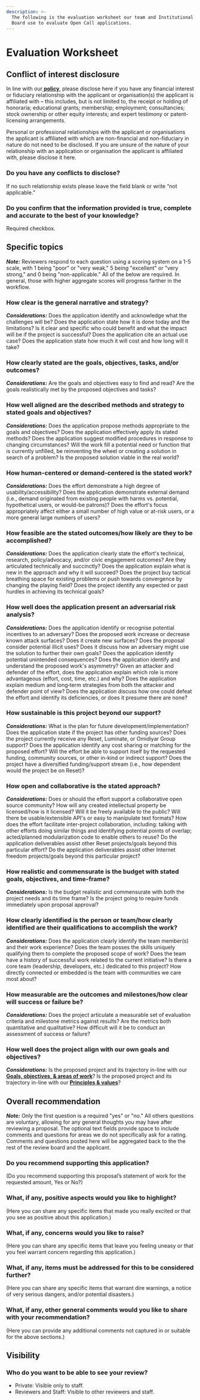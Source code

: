 ```yaml
---
description: >-
  The following is the evaluation worksheet our team and Institutional Review
  Board use to evaluate Open Call applications.
---
```


# Evaluation Worksheet

## Conflict of interest disclosure

In line with our[ **policy**](https://guide.reset.tech/for-reviewers/conflict-of-interest-policy-for-reviewers), please disclose here if you have any financial interest or fiduciary relationship with the applicant or organisation\(s\) the applicant is affiliated with – this includes, but is not limited to, the receipt or holding of honoraria; educational grants; membership; employment; consultancies; stock ownership or other equity interests; and expert testimony or patent-licensing arrangements.

Personal or professional relationships with the applicant or organisations the applicant is affiliated with which are non-financial and non-fiduciary in nature do not need to be disclosed. If you are unsure of the nature of your relationship with an application or organisation the applicant is affiliated with, please disclose it here.

### Do you have any conflicts to disclose?

If no such relationship exists please leave the field blank or write “not applicable.”

### Do you confirm that the information provided is true, complete and accurate to the best of your knowledge?

Required checkbox.

## Specific topics

_**Note:**_ Reviewers respond to each question using a scoring system on a 1-5 scale, with 1 being "poor" or "very weak," 5 being "excellent" or "very strong," and 0 being "non-applicable." All of the below are required. In general, those with higher aggregate scores will progress farther in the workflow.

### How clear is the general narrative and strategy?

_**Considerations:**_ Does the application identify and acknowledge what the challenges will be? Does the application state how it is done today and the limitations? Is it clear and specific who could benefit and what the impact will be if the project is successful? Does the application cite an actual use case? Does the application state how much it will cost and how long will it take?

### How clearly stated are the goals, objectives, tasks, and/or outcomes?

_**Considerations:**_ Are the goals and objectives easy to find and read? Are the goals realistically met by the proposed objectives and tasks?

### How well aligned are the described methods and strategy to stated goals and objectives?

_**Considerations:**_ Does the application propose methods appropriate to the goals and objectives? Does the application effectively apply its stated methods? Does the application suggest modified procedures in response to changing circumstances? Will the work fill a potential need or function that is currently unfilled, be reinventing the wheel or creating a solution in search of a problem? Is the proposed solution viable in the real world?

### How human-centered or demand-centered is the stated work?

_**Considerations:**_ Does the effort demonstrate a high degree of usability/accessibility? Does the application demonstrate external demand \(i.e., demand originated from existing people with harms vs. potential, hypothetical users, or would-be patrons\)? Does the effort's focus appropriately affect either a small number of high value or at-risk users, or a more general large numbers of users?

### How feasible are the stated outcomes/how likely are they to be accomplished?

_**Considerations:**_ Does the application clearly state the effort's technical, research, policy/advocacy, and/or civic engagement outcomes? Are they articulated technically and succinctly? Does the application explain what is new in the approach and why it will succeed? Does the project buy tactical breathing space for existing problems or push towards convergence by changing the playing field? Does the project identify any expected or past hurdles in achieving its technical goals?

### How well does the application present an adversarial risk analysis?

_**Considerations:**_ Does the application identify or recognise potential incentives to an adversary? Does the proposed work increase or decrease known attack surfaces? Does it create new surfaces? Does the proposal consider potential illicit uses? Does it discuss how an adversary might use the solution to further their own goals? Does the application identify potential unintended consequences? Does the application identify and understand the proposed work's asymmetry? Given an attacker and defender of the effort, does the application explain which role is more advantageous \(effort, cost, time, etc.\) and why? Does the application explain medium and long‐term strategies from both the attacker and defender point of view? Does the application discuss how one could defeat the effort and identify its deficiencies, or does it presume there are none?

### How sustainable is this project beyond our support?

_**Considerations:**_ What is the plan for future development/implementation? Does the application state if the project has other funding sources? Does the project currently receive any Reset, Luminate, or Omidiyar Group support? Does the application identify any cost sharing or matching for the proposed effort? Will the effort be able to support itself by the requested funding, community sources, or other in-kind or indirect support? Does the project have a diversified funding/support stream \(i.e., how dependent would the project be on Reset\)?

### How open and collaborative is the stated approach?

_**Considerations:**_ Does or should the effort support a collaborative open source community? How will any created intellectual property be licensed/how is it licensed? Will it be freely available to the public? Will there be usable/extensible API's or easy to manipulate text formats? How does the effort facilitate inter-project collaboration, including: talking with other efforts doing similar things and identifying potential points of overlap; acted/planned modularization code to enable others to reuse? Do the application deliverables assist other Reset projects/goals beyond this particular effort? Do the application deliverables assist other Internet freedom projects/goals beyond this particular project?

### How realistic and commensurate is the budget with stated goals, objectives, and time-frame?

_**Considerations:**_ Is the budget realistic and commensurate with both the project needs and its time frame? Is the project going to require funds immediately upon proposal approval?

### How clearly identified is the person or team/how clearly identified are their qualifications to accomplish the work?

_**Considerations:**_ Does the application clearly identify the team member\(s\) and their work experience? Does the team posses the skills uniquely qualifying them to complete the proposed scope of work? Does the team have a history of successful work related to the current initiative? Is there a core team \(leadership, developers, etc.\) dedicated to this project? How directly connected or embedded is the team with communities we care most about?

### How measurable are the outcomes and milestones/how clear will success or failure be?

_**Considerations:**_ Does the project articulate a measurable set of evaluation criteria and milestone metrics against results? Are the metrics both quantitative and qualitative? How difficult will it be to conduct an assessment of success or failure?

### How well does the project align with our own goals and objectives?

_**Considerations:**_ Is the proposed project and its trajectory in-line with our [**Goals, objectives, & areas of work**](https://guide.reset.tech/introduction/goals-objectives)? Is the proposed project and its trajectory in-line with our [**Principles & values**](https://guide.reset.tech/introduction/principles-values)?

## Overall recommendation

_**Note:**_ Only the first question is a required "yes" or "no." All others questions are voluntary, allowing for any general thoughts you may have after reviewing a proposal. The optional text fields provide space to include comments and questions for areas we do not specifically ask for a rating. Comments and questions posted here will be aggregated back to the the rest of the review board and the applicant.

### Do you recommend supporting this application?

\(Do you recommend supporting this proposal’s statement of work for the requested amount, Yes or No?\)

### What, if any, positive aspects would you like to highlight?

\(Here you can share any specific items that made you really excited or that you see as positive about this application.\)

### What, if any, concerns would you like to raise?

\(Here you can share any specific items that leave you feeling uneasy or that you feel warrant concern regarding this application.\)

### What, if any, items must be addressed for this to be considered further?

\(Here you can share any specific items that warrant dire warnings, a notice of very serious dangers, and/or potential disasters.\)

### What, if any, other general comments would you like to share with your recommendation?

\(Here you can provide any additional comments not captured in or suitable for the above sections.\)

## Visibility

### Who do you want to be able to see your review?

* Private: Visible only to staff.
* Reviewers and Staff: Visible to other reviewers and staff.



